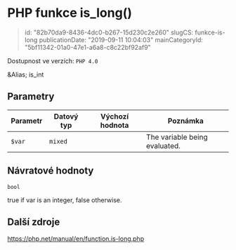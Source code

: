 PHP funkce is_long()
================================

> id: "82b70da9-8436-4dc0-b267-15d230c2e260"
> slugCS: funkce-is-long
> publicationDate: "2019-09-11 10:04:03"
> mainCategoryId: "5bf11342-01a0-47e1-a6a8-c8c22bf92af9"

Dostupnost ve verzích: `PHP 4.0`

&Alias; <function>is_int</function>


Parametry
--------------

| Parametr | Datový typ | Výchozí hodnota | Poznámka |
|-----|-----|-----|-----|
| `$var` | `mixed` |  | The variable being evaluated. |


Návratové hodnoty
----------------

`bool`

true if var is an integer,
false otherwise.

Další zdroje
------------

https://php.net/manual/en/function.is-long.php
